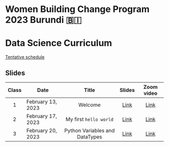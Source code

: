 # Women Building Change Program 2023 Burundi 🇧🇮
# Data Science Curriculum

[Tentative schedule](https://docs.google.com/spreadsheets/d/1dFjTYSxrviJ2crVNM-oLtn4QnQ-rLmmrOq9bBgPa-8s/edit?usp=sharing)


## Slides 

| **Class** | **Date**          |        **Title**       | **Slides** | **Zoom video** |
|:---------:|-------------------|:----------------------:|:----------:|:--------------:|
|     1     | February 13, 2023  | Welcome                |    [Link](https://github.com/CodeYourDreams/DataScience_Burundi2023/blob/main/Class%2001%20-%20Welcome/class01_welcome.ipynb)    |      [Link](https://us02web.zoom.us/rec/play/ZNrNq6hmRa1u1Q7nsfQueHMAdobZzo3lI7V4Z-6HwNthS4_RQrmMbsXPkOm8PFYYb89nvZCf5cst_avw.Bq7VjN3ru8MzwuHV?continueMode=true&_x_zm_rtaid=rBCPWkj3R_WmLqhugSaohg.1676606037265.46c9e323dadc030c07a8cc63db851939&_x_zm_rhtaid=520)      |
|     2     | February 17, 2023 | My first `hello world` |    [Link](https://github.com/CodeYourDreams/DataScience_Burundi2023/blob/main/Class%2002%20-%20My%20first%20Hello%20World/class02_helloworld.ipynb)    |     [Link](https://us02web.zoom.us/rec/share/pxjKgYjanzu7twzh5D3CJT039p5-3Pdaej2w-DLF4LcORKv4F13_MfqFnyO4J2fX.y8T0mOlrpJi-xy5t)     |
|     3     | February 20, 2023 | Python Variables and DataTypes |    [Link](https://github.com/CodeYourDreams/DataScience_Burundi2023/blob/main/Class%2003%20-%20Variables%20and%20Datatypes/class03_variables_datatypes.ipynb)    |     [Link]()     |

